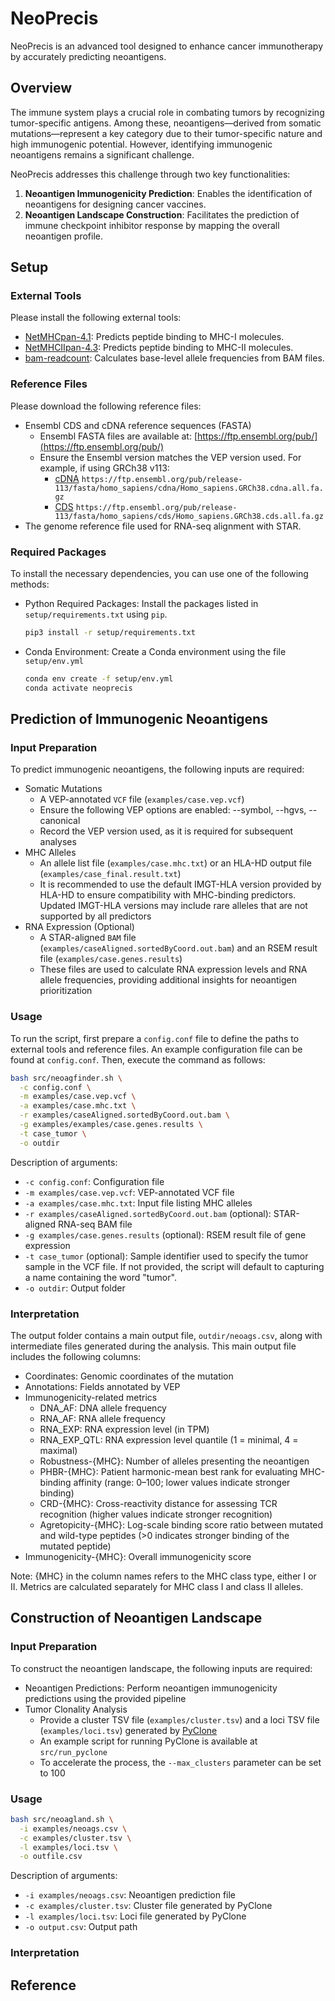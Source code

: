 # NeoPrecis
NeoPrecis is an advanced tool designed to enhance cancer immunotherapy by accurately predicting neoantigens.


## Overview

The immune system plays a crucial role in combating tumors by recognizing tumor-specific antigens. Among these, neoantigens—derived from somatic mutations—represent a key category due to their tumor-specific nature and high immunogenic potential. However, identifying immunogenic neoantigens remains a significant challenge.

NeoPrecis addresses this challenge through two key functionalities:
1. **Neoantigen Immunogenicity Prediction**: Enables the identification of neoantigens for designing cancer vaccines.
2. **Neoantigen Landscape Construction**: Facilitates the prediction of immune checkpoint inhibitor response by mapping the overall neoantigen profile.


## Setup

### External Tools
Please install the following external tools:
- [NetMHCpan-4.1](https://services.healthtech.dtu.dk/services/NetMHCpan-4.1/): Predicts peptide binding to MHC-I molecules.
- [NetMHCIIpan-4.3](https://services.healthtech.dtu.dk/services/NetMHCIIpan-4.3/): Predicts peptide binding to MHC-II molecules.
- [bam-readcount](https://github.com/genome/bam-readcount): Calculates base-level allele frequencies from BAM files.

### Reference Files
Please download the following reference files:
- Ensembl CDS and cDNA reference sequences (FASTA)
  - Ensembl FASTA files are available at: [https://ftp.ensembl.org/pub/](https://ftp.ensembl.org/pub/)
  - Ensure the Ensembl version matches the VEP version used. For example, if using GRCh38 v113:
    - [cDNA](https://ftp.ensembl.org/pub/release-113/fasta/homo_sapiens/cdna/Homo_sapiens.GRCh38.cdna.all.fa.gz) `https://ftp.ensembl.org/pub/release-113/fasta/homo_sapiens/cdna/Homo_sapiens.GRCh38.cdna.all.fa.gz`
    - [CDS](https://ftp.ensembl.org/pub/release-113/fasta/homo_sapiens/cds/Homo_sapiens.GRCh38.cds.all.fa.gz) `https://ftp.ensembl.org/pub/release-113/fasta/homo_sapiens/cds/Homo_sapiens.GRCh38.cds.all.fa.gz`
- The genome reference file used for RNA-seq alignment with STAR.

### Required Packages
To install the necessary dependencies, you can use one of the following methods:
- Python Required Packages: Install the packages listed in `setup/requirements.txt` using `pip`.
  ```bash
  pip3 install -r setup/requirements.txt
  ```
- Conda Environment: Create a Conda environment using the file `setup/env.yml`
  ```bash
  conda env create -f setup/env.yml
  conda activate neoprecis
  ```


## Prediction of Immunogenic Neoantigens

### Input Preparation
To predict immunogenic neoantigens, the following inputs are required:

- Somatic Mutations
  - A VEP-annotated `VCF` file (`examples/case.vep.vcf`)
  - Ensure the following VEP options are enabled: --symbol, --hgvs, --canonical
  - Record the VEP version used, as it is required for subsequent analyses
- MHC Alleles
  - An allele list file (`examples/case.mhc.txt`) or an HLA-HD output file (`examples/case_final.result.txt`)
  - It is recommended to use the default IMGT-HLA version provided by HLA-HD to ensure compatibility with MHC-binding predictors. Updated IMGT-HLA versions may include rare alleles that are not supported by all predictors
- RNA Expression (Optional)
  - A STAR-aligned `BAM` file (`examples/caseAligned.sortedByCoord.out.bam`) and an RSEM result file (`examples/case.genes.results`)
  - These files are used to calculate RNA expression levels and RNA allele frequencies, providing additional insights for neoantigen prioritization

### Usage
To run the script, first prepare a `config.conf` file to define the paths to external tools and reference files. An example configuration file can be found at `config.conf`. Then, execute the command as follows:
```bash
bash src/neoagfinder.sh \
  -c config.conf \
  -m examples/case.vep.vcf \
  -a examples/case.mhc.txt \
  -r examples/caseAligned.sortedByCoord.out.bam \
  -g examples/examples/case.genes.results \
  -t case_tumor \
  -o outdir
```

Description of arguments:
- `-c config.conf`: Configuration file
- `-m examples/case.vep.vcf`: VEP-annotated VCF file
- `-a examples/case.mhc.txt`: Input file listing MHC alleles
- `-r examples/caseAligned.sortedByCoord.out.bam` (optional): STAR-aligned RNA-seq BAM file
- `-g examples/case.genes.results` (optional): RSEM result file of gene expression
- `-t case_tumor` (optional): Sample identifier used to specify the tumor sample in the VCF file. If not provided, the script will default to capturing a name containing the word "tumor".
- `-o outdir`: Output folder

### Interpretation
The output folder contains a main output file, `outdir/neoags.csv`, along with intermediate files generated during the analysis.
This main output file includes the following columns:
- Coordinates: Genomic coordinates of the mutation
- Annotations: Fields annotated by VEP
- Immunogenicity-related metrics
  - DNA_AF: DNA allele frequency
  - RNA_AF: RNA allele frequency
  - RNA_EXP: RNA expression level (in TPM)
  - RNA_EXP_QTL: RNA expression level quantile (1 = minimal, 4 = maximal)
  - Robustness-{MHC}: Number of alleles presenting the neoantigen
  - PHBR-{MHC}: Patient harmonic-mean best rank for evaluating MHC-binding affinity (range: 0–100; lower values indicate stronger binding)
  - CRD-{MHC}: Cross-reactivity distance for assessing TCR recognition (higher values indicate stronger recognition)
  - Agretopicity-{MHC}: Log-scale binding score ratio between mutated and wild-type peptides (>0 indicates stronger binding of the mutated peptide)
- Immunogenicity-{MHC}: Overall immunogenicity score

Note: {MHC} in the column names refers to the MHC class type, either I or II. Metrics are calculated separately for MHC class I and class II alleles.

## Construction of Neoantigen Landscape

### Input Preparation
To construct the neoantigen landscape, the following inputs are required:

- Neoantigen Predictions: Perform neoantigen immunogenicity predictions using the provided pipeline
- Tumor Clonality Analysis
  - Provide a cluster TSV file (`examples/cluster.tsv`) and a loci TSV file (`examples/loci.tsv`) generated by [PyClone](https://github.com/Roth-Lab/pyclone)
  - An example script for running PyClone is available at `src/run_pyclone`
  - To accelerate the process, the `--max_clusters` parameter can be set to 100

### Usage

```bash
bash src/neoagland.sh \
  -i examples/neoags.csv \
  -c examples/cluster.tsv \
  -l examples/loci.tsv \
  -o outfile.csv
```

Description of arguments:
- `-i examples/neoags.csv`: Neoantigen prediction file
- `-c examples/cluster.tsv`: Cluster file generated by PyClone
- `-l examples/loci.tsv`: Loci file generated by PyClone
- `-o output.csv`: Output path

### Interpretation

## Reference

